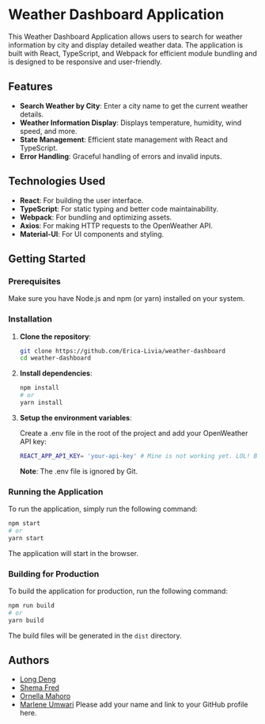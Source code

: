 # Weather Dashboard Application

This Weather Dashboard Application allows users to search for weather information by city and display detailed weather data. The application is built with React, TypeScript, and Webpack for efficient module bundling and is designed to be responsive and user-friendly.

## Features

- **Search Weather by City**: Enter a city name to get the current weather details.
- **Weather Information Display**: Displays temperature, humidity, wind speed, and more.
- **State Management**: Efficient state management with React and TypeScript.
- **Error Handling**: Graceful handling of errors and invalid inputs.

## Technologies Used

- **React**: For building the user interface.
- **TypeScript**: For static typing and better code maintainability.
- **Webpack**: For bundling and optimizing assets.
- **Axios**: For making HTTP requests to the OpenWeather API.
- **Material-UI**: For UI components and styling.

## Getting Started

### Prerequisites

Make sure you have Node.js and npm (or yarn) installed on your system.

### Installation

1. **Clone the repository**:

   ```bash
   git clone https://github.com/Erica-Livia/weather-dashboard
   cd weather-dashboard

   ```

2. **Install dependencies**:

   ```bash
   npm install
   # or
   yarn install

   ```

3. **Setup the environment variables**:

   Create a .env file in the root of the project and add your OpenWeather API key:

   ```bash
   REACT_APP_API_KEY= 'your-api-key' # Mine is not working yet. LOL! But make sure to replace it with your own.
   ```

   **Note**: The .env file is ignored by Git.

### Running the Application

To run the application, simply run the following command:

```bash
npm start
# or
yarn start
```

The application will start in the browser.

### Building for Production

To build the application for production, run the following command:

```bash
npm run build
# or
yarn build
```

The build files will be generated in the `dist` directory.

## Authors

- [Long Deng](https://github.com/longmaker2)
- [Shema Fred](https://github.com/Ndi-Shema)
- [Ornella Mahoro](https://github.com/OrnellaNiyibizi)
- [Marlene Umwari](https://github.com/M-Umwari)
  Please add your name and link to your GitHub profile here.
